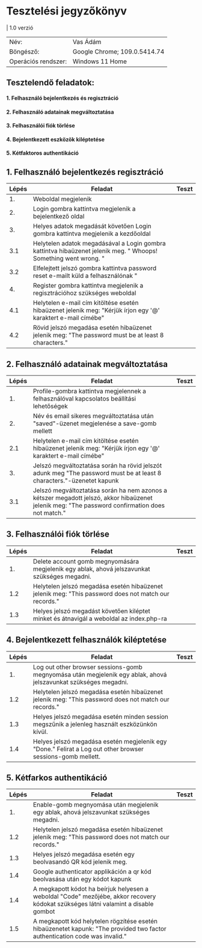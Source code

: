 # Tesztelési jegyzőkönyv
| 1.0 verzió


| | |
| --- | --- |
| Név: | Vas Ádám |
| Böngésző: | Google Chrome; 109.0.5414.74 |
| Operációs rendszer: | Windows 11 Home |


## Tesztelendő feladatok:
#### 1. Felhasználó bejelentkezés és regisztráció
#### 2.	Felhasználó adatainak megváltoztatása
#### 3. Felhasználói fiók törlése
#### 4.	Bejelentkezett eszközök kiléptetése
#### 5.	Kétfaktoros authentikáció


## 1. Felhasználó bejelentkezés regisztráció
|Lépés| Feladat | Teszt |
| --- | ------- | ----------- |
|1.   | Weboldal megjelenik ||
|2.   | Login gombra kattintva megjelenik a bejelentkező oldal ||
|3.   | Helyes adatok megadását követően Login gombra kattintva megjelenik a kezdőoldal ||
|3.1  | Helytelen adatok megadásával a Login gombra kattintva hibaüzenet jelenik meg. " Whoops! Something went wrong. " ||
|3.2  | Elfelejtett jelszó gombra kattintva password reset e-mailt küld a felhasználónak " ||
|4.   | Register gombra kattintva megjelenik a regisztrációhoz szükséges weboldal ||
|4.1  | Helytelen e-mail cím kitöltése esetén hibaüzenet jelenik meg: "Kérjük írjon egy '@' karaktert e-mail címébe" ||
|4.2  | Rövid jelszó megadása esetén hibaüzenet jelenik meg: "The password must be at least 8 characters." || 

## 2. Felhasználó adatainak megváltoztatása
|Lépés| Feladat | Teszt |
| --- | ------- | ----------- |
|1.   | Profile-gombra kattintva megjelennek a felhasználóval kapcsolatos beállítási lehetőségek ||
|2.   | Név és email sikeres megváltoztatása után "saved"-üzenet megjelenése a save-gomb mellett ||
|2.1  | Helytelen e-mail cím kitöltése esetén hibaüzenet jelenik meg: "Kérjük írjon egy '@' karaktert e-mail címébe" ||
|3.   | Jelszó megváltoztatása során ha rövid jelszót adunk meg "The password must be at least 8 characters."-üzenetet kapunk ||
|3.1  | Jelszó megváltoztatása során ha nem azonos a kétszer megadott jelszó, akkor hibaüzenet jelenik meg: "The password confirmation does not match."||

## 3. Felhasználói fiók törlése
|Lépés| Feladat | Teszt |
| --- | ------- | ----------- |
|1.   | Delete account gomb megnyomására megjelenik egy ablak, ahová jelszavunkat szükséges megadni. ||
|1.2  | Helytelen jelszó megadása esetén hibaüzenet jelenik meg: "This password does not match our records."   ||
|1.3  | Helyes jelszó megadást követően kiléptet minket és átnavigál a weboldal az index.php-ra ||

## 4. Bejelentkezett felhasználók kiléptetése
|Lépés| Feladat | Teszt |
| --- | ------- | ----------- |
|1.   | Log out other browser sessions-gomb megnyomása után megjelenik egy ablak, ahová jelszavunkat szükséges megadni.||
|1.2  | Helytelen jelszó megadása esetén hibaüzenet jelenik meg: "This password does not match our records." ||
|1.3  | Helyes jelszó megadása esetén minden session megszűnik a jelenleg használt eszközünkön kívül.||
|1.4  | Helyes jelszó megadása esetén megjelenik egy "Done." Felirat a Log out other browser sessions-gomb mellett.||

## 5. Kétfarkos authentikáció 
|Lépés| Feladat | Teszt |
| --- | ------- | ----------- |
|1.   | Enable-gomb megnyomása után megjelenik egy ablak, ahová jelszavunkat szükséges megadni.
|1.2  | Helytelen jelszó megadása esetén hibaüzenet jelenik meg: "This password does not match our records." ||
|1.3  | Helyes jelszó megadása esetén egy beolvasandó QR kód jelenik meg. ||
|1.4  | Google authenticator applikáción a qr kód beolvasása után egy kódot kapunk ||
|1.4  | A megkapott kódot ha beírjuk helyesen a weboldal "Code" mezőjébe, akkor recovery kódokat szükséges látni valamint a disable gombot ||
|1.5  | A megkapott kód helytelen rögzítése esetén hibaüzenetet kapunk: "The provided two factor authentication code was invalid."


